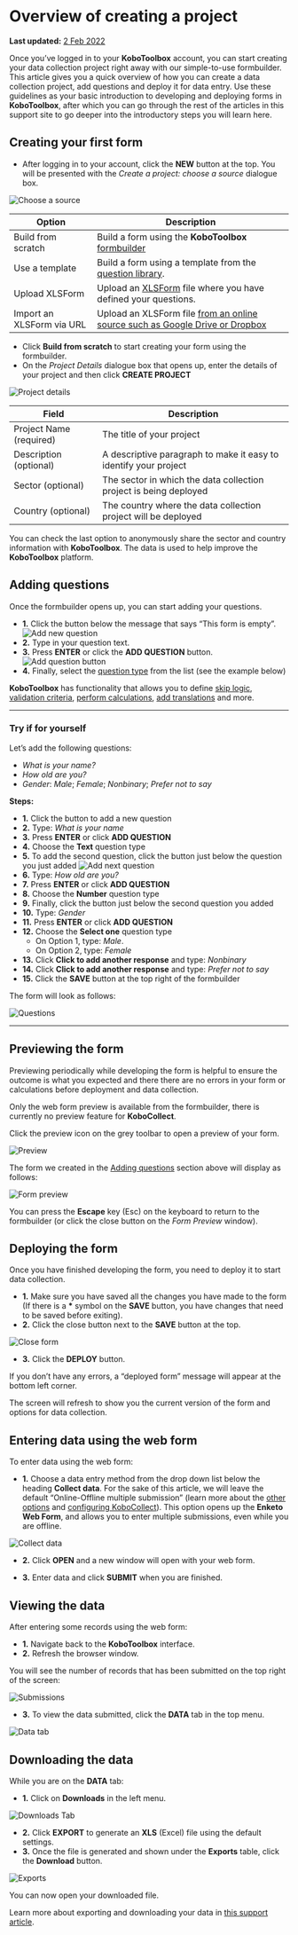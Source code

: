 # Overview of creating a project
**Last updated:** <a href="https://github.com/kobotoolbox/docs/blob/a6e3650b53b74f1fda1b518389a05304b015603c/source/overview_of_creating_a_project.md" class="reference">2 Feb 2022</a>

Once you’ve logged in to your **KoboToolbox** account, you can start creating
your data collection project right away with our simple-to-use formbuilder. This
article gives you a quick overview of how you can create a data collection
project, add questions and deploy it for data entry. Use these guidelines as
your basic introduction to developing and deploying forms in **KoboToolbox**,
after which you can go through the rest of the articles in this support site to
go deeper into the introductory steps you will learn here.

## Creating your first form

-   After logging in to your account, click the **NEW** button at the top. You
    will be presented with the _Create a project: choose a source_ dialogue box.

![Choose a source](images/overview_of_creating_a_project/choose_source.png)

| Option                    | Description                                                                                                           |
| ------------------------- | --------------------------------------------------------------------------------------------------------------------- |
| Build from scratch        | Build a form using the **KoboToolbox** <a href="formbuilder.html" class="reference">formbuilder</a>                   |
| Use a template            | Build a form using a template from the <a href="add_questions_library.html" class="reference">question library</a>.   |
| Upload XLSForm            | Upload an <a href="https://xlsform.org" class="reference">XLSForm</a> file where you have defined your questions.     |
| Import an XLSForm via URL | Upload an XLSForm file <a href="xls_url.html" class="reference">from an online source such as Google Drive or Dropbox |

-   Click **Build from scratch** to start creating your form using the
    formbuilder.
-   On the _Project Details_ dialogue box that opens up, enter the details of
    your project and then click **CREATE PROJECT**

![Project details](images/overview_of_creating_a_project/project_details.png)

| Field                   | Description                                                       |
| ----------------------- | ----------------------------------------------------------------- |
| Project Name (required) | The title of your project                                         |
| Description (optional)  | A descriptive paragraph to make it easy to identify your project  |
| Sector (optional)       | The sector in which the data collection project is being deployed |
| Country (optional)      | The country where the data collection project will be deployed    |

<p class="note">
  You can check the last option to anonymously share the sector and country
  information with <strong>KoboToolbox</strong>. The data is used to help
  improve the <strong>KoboToolbox</strong> platform.
</p>

## Adding questions

Once the formbuilder opens up, you can start adding your questions.

-   **1.** Click the <i class="k-icon k-icon-plus"></i> button below the message
    that says “This form is empty”.
    ![Add new question](images/overview_of_creating_a_project/add_new_question.png)
-   **2.** Type in your question text.
-   **3.** Press **ENTER** or click the **ADD QUESTION** button.
    ![Add question button](images/overview_of_creating_a_project/add_question_button.png)
-   **4.** Finally, select the [question type](question_types.md) from the list
    (see the example below)

<p class="note">
  <strong>KoboToolbox</strong> has functionality that allows you to define
  <a class="reference" href="skip_logic.html">skip logic</a>,
  <a class="reference" href="validation_criteria.html">validation criteria</a>,
  <a class="reference" href="calculate_questions.html">perform calculations</a>,
  <a class="reference" href="language_dashboard.html">add translations</a> and
  more.
</p>

---

### Try if for yourself

Let’s add the following questions:

-   _What is your name?_
-   _How old are you?_
-   _Gender_: _Male_; _Female_; _Nonbinary_; _Prefer not to say_

**Steps:**

-   **1.** Click the <i class="k-icon k-icon-plus"></i> button to add a new
    question
-   **2.** Type: _What is your name_
-   **3.** Press **ENTER** or click **ADD QUESTION**
-   **4.** Choose the **Text** question type
-   **5.** To add the second question, click the
    <i class="k-icon k-icon-plus"></i> button just below the question you just
    added
    ![Add next question](images/overview_of_creating_a_project/add_next_question.png)
-   **6.** Type: _How old are you?_
-   **7.** Press **ENTER** or click **ADD QUESTION**
-   **8.** Choose the **Number** question type
-   **9.** Finally, click the <i class="k-icon k-icon-plus"></i> button just
    below the second question you added
-   **10.** Type: _Gender_
-   **11.** Press **ENTER** or click **ADD QUESTION**
-   **12.** Choose the **Select one** question type
    -   On Option 1, type: _Male_.
    -   On Option 2, type: _Female_
-   **13.** Click **Click to add another response** and type: _Nonbinary_
-   **14.** Click **Click to add another response** and type: _Prefer not to
    say_
-   **15.** Click the **SAVE** button at the top right of the formbuilder

The form will look as follows:

![Questions](images/overview_of_creating_a_project/questions.png)

---

## Previewing the form

Previewing periodically while developing the form is helpful to ensure the
outcome is what you expected and there there are no errors in your form or
calculations before deployment and data collection.

<p class="note">
  Only the web form preview is available from the formbuilder, there is
  currently no preview feature for <strong>KoboCollect</strong>.
</p>

Click the <i class="k-icon k-icon-view"></i> preview icon on the grey toolbar to
open a preview of your form.

![Preview](images/overview_of_creating_a_project/preview.png)

The form we created in the [Adding questions](#adding-questions) section above
will display as follows:

![Form preview](images/overview_of_creating_a_project/form_preview.png)

You can press the **Escape** key (Esc) on the keyboard to return to the
formbuilder (or click the <i class="k-icon k-icon-close"></i> close button on
the _Form Preview_ window).

## Deploying the form

Once you have finished developing the form, you need to deploy it to start data
collection.

-   **1.** Make sure you have saved all the changes you have made to the form
    (If there is a **\*** symbol on the **SAVE** button, you have changes that
    need to be saved before exiting).
-   **2.** Click the <i class="k-icon k-icon-close"></i> close button next to
    the **SAVE** button at the top.

![Close form](images/overview_of_creating_a_project/close_form.png)

-   **3.** Click the **DEPLOY** button.

If you don’t have any errors, a “deployed form” message will appear at the
bottom left corner.

<p class="note">The screen will refresh to show you the current version of the
form and options for data collection.</p>

## Entering data using the web form

To enter data using the web form:

-   **1.** Choose a data entry method from the drop down list below the heading
    **Collect data**. For the sake of this article, we will leave the default
    “Online-Offline multiple submission” (learn more about the [other
    options](data_through_webforms.md) and [configuring
    KoboCollect](kobocollect_on_android_latest.md)). This option opens up the
    **Enketo Web Form**, and allows you to enter multiple submissions, even
    while you are offline.

![Collect data](images/overview_of_creating_a_project/collect_data.png)

-   **2.** Click **OPEN** and a new window will open with your web form.

-   **3.** Enter data and click **SUBMIT** when you are finished.

## Viewing the data

After entering some records using the web form:

-   **1.** Navigate back to the **KoboToolbox** interface.
-   **2.** Refresh the browser window.

You will see the number of records that has been submitted on the top right of
the screen:

![Submissions](images/overview_of_creating_a_project/submissions.png)

-   **3.** To view the data submitted, click the **DATA** tab in the top menu.

![Data tab](images/overview_of_creating_a_project/data_tab.png)

## Downloading the data

While you are on the **DATA** tab:

-   **1.** Click on **Downloads** in the left menu.

![Downloads Tab](images/overview_of_creating_a_project/downloads_tab.png)

-   **2.** Click **EXPORT** to generate an **XLS** (Excel) file using the
    default settings.
-   **3.** Once the file is generated and shown under the **Exports** table,
    click the **Download** button.

![Exports](images/overview_of_creating_a_project/exports.png)

You can now open your downloaded file.

<p class="note">
  Learn more about exporting and downloading your data in
  <a class="reference" href="export_download.html">this support article</a>.
</p>
